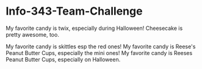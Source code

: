 # Info-343-Team-Challenge

My favorite candy is twix, especially during Halloween! Cheesecake is pretty awesome, too.

My favorite candy is skittles esp the red ones!
My favorite candy is Reese's Peanut Butter Cups, especially the mini ones!
My favorite candy is Reeses Peanut Butter Cups, especially on Halloween.

